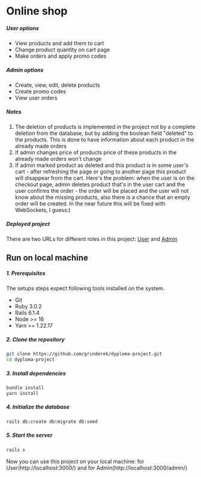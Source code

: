 # Online shop

##### User options

- View products and add them to cart
- Change product quantity on cart page
- Make orders and apply promo codes

##### Admin options

- Create, view, edit, delete products
- Create promo codes
- View user orders

##### Notes
1. The deletion of products is implemented in the project not by a complete deletion from the database, but by adding the boolean field "deleted" to the products. This is done to have information about each product in the already made orders
2. If admin changes price of products price of these products in the already made orders won't change 
3. If admin marked product as deleted and this product is in some user's cart - after refreshing the page or going to another page this product will disappear from the cart. Here's the problem: when the user is on the checkout page, admin deletes product that's in the user cart and the user confirms the order - the order will be placed and the user will not know about the missing products, also there is a chance that an empty order will be created. In the near future this will be fixed with WebSockets, I guess:)
##### Deployed project
There are two URLs for different roles in this project: [User](https://dyploma-project.herokuapp.com/) and [Admin](https://dyploma-project.herokuapp.com/admin)

## Run on local machine
##### 1. Prerequisites

The setups steps expect following tools installed on the system.

- Git
- Ruby 3.0.2
- Rails 6.1.4
- Node >= 16
- Yarn >= 1.22.17

##### 2. Clone the repository

```bash
git clone https://github.com/grinderek/dyploma-project.git
cd dyploma-project
```

##### 3. Install dependencies

```bash
bundle install
yarn install
```

##### 4. Initialize the database

```bash
rails db:create db:migrate db:seed
```

##### 5. Start the server

```bash
rails s
```

Now you can use this project on your local machine: for User(http://localhost:3000/) and for Admin(http://localhost:3000/admin/)


